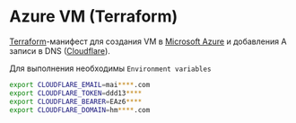 # Azure VM (Terraform)

[Terraform](https://www.terraform.io)-манифест для создания VM в [Microsoft Azure](https://azure.microsoft.com) и добавления A записи в DNS ([Cloudflare](https://www.cloudflare.com)).

Для выполнения необходимы `Environment variables`

```bash
export CLOUDFLARE_EMAIL=mai****.com
export CLOUDFLARE_TOKEN=ddd13****
export CLOUDFLARE_BEARER=EAz6****
export CLOUDFLARE_DOMAIN=hm****.com
```
